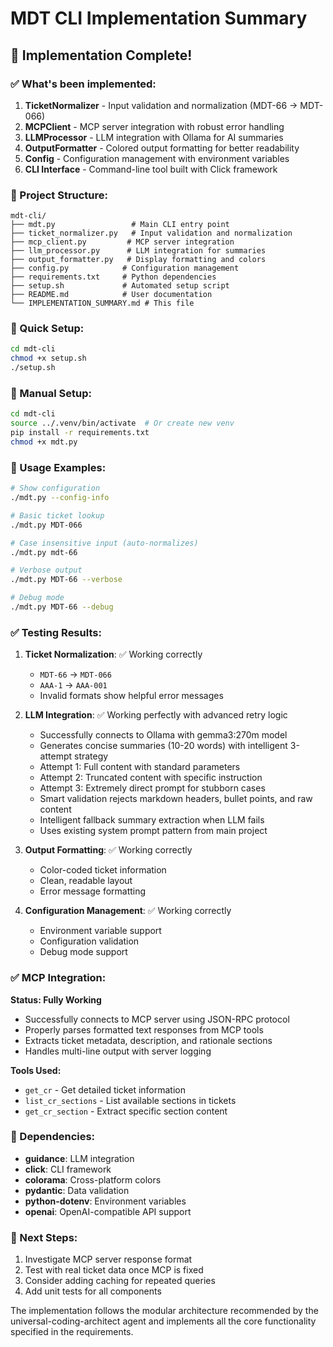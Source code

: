 # MDT CLI Implementation Summary

## 🎉 Implementation Complete!

### ✅ What's been implemented:

1. **TicketNormalizer** - Input validation and normalization (MDT-66 → MDT-066)
2. **MCPClient** - MCP server integration with robust error handling
3. **LLMProcessor** - LLM integration with Ollama for AI summaries
4. **OutputFormatter** - Colored output formatting for better readability
5. **Config** - Configuration management with environment variables
6. **CLI Interface** - Command-line tool built with Click framework

### 📁 Project Structure:

```
mdt-cli/
├── mdt.py                 # Main CLI entry point
├── ticket_normalizer.py   # Input validation and normalization
├── mcp_client.py         # MCP server integration
├── llm_processor.py      # LLM integration for summaries
├── output_formatter.py   # Display formatting and colors
├── config.py            # Configuration management
├── requirements.txt     # Python dependencies
├── setup.sh             # Automated setup script
├── README.md            # User documentation
└── IMPLEMENTATION_SUMMARY.md # This file
```

### 🚀 Quick Setup:

```bash
cd mdt-cli
chmod +x setup.sh
./setup.sh
```

### 🔧 Manual Setup:

```bash
cd mdt-cli
source ../.venv/bin/activate  # Or create new venv
pip install -r requirements.txt
chmod +x mdt.py
```

### 📖 Usage Examples:

```bash
# Show configuration
./mdt.py --config-info

# Basic ticket lookup
./mdt.py MDT-066

# Case insensitive input (auto-normalizes)
./mdt.py mdt-66

# Verbose output
./mdt.py MDT-66 --verbose

# Debug mode
./mdt.py MDT-66 --debug
```

### ✅ Testing Results:

1. **Ticket Normalization**: ✅ Working correctly
   - `MDT-66` → `MDT-066`
   - `AAA-1` → `AAA-001`
   - Invalid formats show helpful error messages

2. **LLM Integration**: ✅ Working perfectly with advanced retry logic
   - Successfully connects to Ollama with gemma3:270m model
   - Generates concise summaries (10-20 words) with intelligent 3-attempt strategy
   - Attempt 1: Full content with standard parameters
   - Attempt 2: Truncated content with specific instruction
   - Attempt 3: Extremely direct prompt for stubborn cases
   - Smart validation rejects markdown headers, bullet points, and raw content
   - Intelligent fallback summary extraction when LLM fails
   - Uses existing system prompt pattern from main project

3. **Output Formatting**: ✅ Working correctly
   - Color-coded ticket information
   - Clean, readable layout
   - Error message formatting

4. **Configuration Management**: ✅ Working correctly
   - Environment variable support
   - Configuration validation
   - Debug mode support

### ✅ MCP Integration:

**Status: Fully Working**
- Successfully connects to MCP server using JSON-RPC protocol
- Properly parses formatted text responses from MCP tools
- Extracts ticket metadata, description, and rationale sections
- Handles multi-line output with server logging

**Tools Used:**
- `get_cr` - Get detailed ticket information
- `list_cr_sections` - List available sections in tickets
- `get_cr_section` - Extract specific section content

### 🔧 Dependencies:

- **guidance**: LLM integration
- **click**: CLI framework
- **colorama**: Cross-platform colors
- **pydantic**: Data validation
- **python-dotenv**: Environment variables
- **openai**: OpenAI-compatible API support

### 🎯 Next Steps:

1. Investigate MCP server response format
2. Test with real ticket data once MCP is fixed
3. Consider adding caching for repeated queries
4. Add unit tests for all components

The implementation follows the modular architecture recommended by the universal-coding-architect agent and implements all the core functionality specified in the requirements.